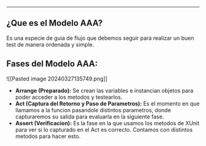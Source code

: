 
---
## ¿Que es el Modelo AAA?
Es una especie de guia de flujo que debemos seguir para realizar un buen test de manera ordenada y simple.

## Fases del Modelo AAA:

![[Pasted image 20240327135749.png]]

- **Arrange (Preparado):**
	 Se crean las variables e instancian objetos para poder acceder a los metodos y testearlos.
- **Act (Captura del Retorno y Paso de Parametros):**
	 Es el momento en que llamamos a la funcion pasandole distintos parametros, donde capturaremos su salida para evaluarla en la siguiente fase. 
- **Assert (Verificacion):**
	 Es la fase en la que usamos los metodos de XUnit para ver si lo capturado en el Act es correcto. Contamos con distintos metodos para hacer esto.
 